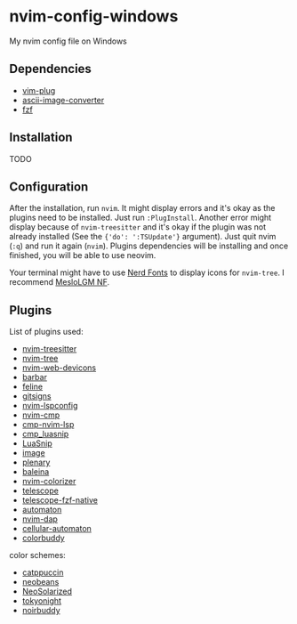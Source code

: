 # nvim-config-windows
My nvim config file on Windows

## Dependencies

- [vim-plug](https://github.com/junegunn/vim-plug)
- [ascii-image-converter](https://github.com/TheZoraiz/ascii-image-converter)
- [fzf](https://github.com/junegunn/fzf)

## Installation

TODO

## Configuration

After the installation, run `nvim`. It might display errors and it's okay as the plugins need to be installed. Just run `:PlugInstall`. Another error might display because of `nvim-treesitter` and it's okay if the plugin was not already installed (See the `{'do': ':TSUpdate'}` argument). Just quit nvim (`:q`) and run it again (`nvim`). Plugins dependencies will be installing and once finished, you will be able to use neovim.

Your terminal might have to use [Nerd Fonts](https://github.com/ryanoasis/nerd-fonts/releases) to display icons for `nvim-tree`.
I recommend [MesloLGM NF](https://github.com/ryanoasis/nerd-fonts/releases/download/v3.0.2/Meslo.zip).

## Plugins

List of plugins used:

- [nvim-treesitter](https://github.com/nvim-treesitter/nvim-treesitter)
- [nvim-tree](https://github.com/nvim-tree/nvim-tree.lua)
- [nvim-web-devicons](https://github.com/nvim-tree/nvim-web-devicons)
- [barbar](https://github.com/romgrk/barbar.nvim)
- [feline](https://github.com/feline-nvim/feline.nvim)
- [gitsigns](https://github.com/lewis6991/gitsigns.nvim)
- [nvim-lspconfig](https://github.com/neovim/nvim-lspconfig)
- [nvim-cmp](https://github.com/hrsh7th/nvim-cmp)
- [cmp-nvim-lsp](https://github.com/hrsh7th/cmp-nvim-lsp)
- [cmp_luasnip](https://github.com/saadparwaiz1/cmp_luasnip)
- [LuaSnip](https://github.com/L3MON4D3/LuaSnip)
- [image](https://github.com/samodostal/image.nvim)
- [plenary](https://github.com/nvim-lua/plenary.nvim)
- [baleina](https://github.com/m00qek/baleia.nvim)
- [nvim-colorizer](https://github.com/norcalli/nvim-colorizer.lua)
- [telescope](https://github.com/nvim-telescope/telescope.nvim)
- [telescope-fzf-native](https://github.com/nvim-telescope/telescope-fzf-native.nvim)
- [automaton](https://github.com/Dax89/automaton.nvim)
- [nvim-dap](https://github.com/mfussenegger/nvim-dap)
- [cellular-automaton](https://github.com/mfussenegger/nvim-dap)
- [colorbuddy](https://github.com/tjdevries/colorbuddy.nvim)

color schemes:

- [catppuccin](https://github.com/catppuccin/nvim)
- [neobeans](https://github.com/mweisshaupt1988/neobeans.vim)
- [NeoSolarized](https://github.com/overcache/NeoSolarized)
- [tokyonight](https://github.com/folke/tokyonight.nvim)
- [noirbuddy](https://github.com/jesseleite/nvim-noirbuddy)